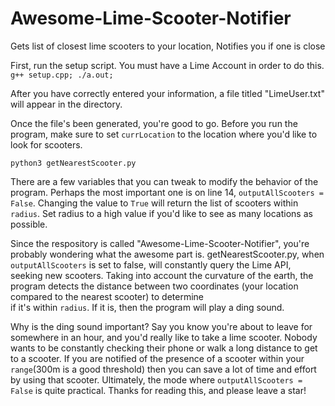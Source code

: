 # Awesome-Lime-Scooter-Notifier
Gets list of closest lime scooters to your location, Notifies you if one is close

First, run the setup script. You must have a Lime Account in order to do this.
```g++ setup.cpp; ./a.out;```

After you have correctly entered your information, a file titled "LimeUser.txt" will appear in the directory.

Once the file's been generated, you're good to go.
Before you run the program, make sure to set ```currLocation``` to the location where you'd like to look for scooters.

```python3 getNearestScooter.py```

There are a few variables that you can tweak to modify the behavior of the program.
Perhaps the most important one is on line 14, ```outputAllScooters = False```. Changing the value to ```True``` will return the list of scooters within ```radius```.
Set radius to a high value if you'd like to see as many locations as possible.

Since the respository is called "Awesome-Lime-Scooter-Notifier", you're probably wondering what the awesome part is.
getNearestScooter.py, when ```outputAllScooters``` is set to false, will constantly query the Lime API, seeking new scooters.
Taking into account the curvature of the earth, the program detects the distance between two coordinates (your location compared to  the nearest scooter) to determine  
if it's within ```radius```. If it is, then the program will play a ding sound. 

Why is the ding sound important? Say you know you're about to leave for somewhere in an hour, and you'd really like to take a lime scooter.
Nobody wants to be constantly checking their phone or walk a long distance to get to a scooter. If you are notified of the presence of a scooter within your ```range```(300m is a good threshold)
then you can save a lot of time and effort by using that scooter. Ultimately, the mode where ```outputAllScooters = False``` is quite practical. Thanks for reading this, and please leave a star!
